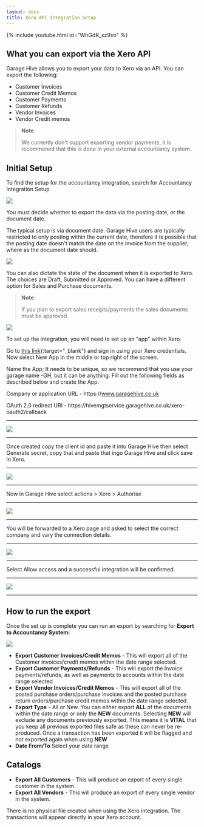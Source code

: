 ```yaml
---
layout: docs
title: Xero API Integration Setup
---
```

{% include youtube.html id="WhGdR_xz9xo" %}

## What you can export via the Xero API

Garage Hive allows you to export your data to Xero via an API. You can export the following:

* Customer Invoices
* Customer Credit Memos
* Customer Payments
* Customer Refunds
* Vendor Invoices
* Vendor Credit memos

> **Note**
>
> We currently don't support exporting vendor payments, it is recommened that this is done in your external accountancy system.

## Initial Setup
To find the setup for the accountancy integration, search for Accountancy Integration Setup 

![](media/garagehive-export-setup-search.png)

You must decide whether to export the data via the posting date, or the document date. 

The typical setup is via document date. Garage Hive users are typically restricted to only posting within the current date, therefore it is possible that the posting date doesn't match the date on the invoice from the supplier, where as the document date should.

![](media/garagehive-export-setup.png)

You can also dictate the state of the document when it is exported to Xero. The choices are Draft, Submitted or Approved. You can have a different option for Sales and Purchase documents.

> **Note:**
>
> If you plan to export sales receipts/payments the sales documents must be approved.

![](media/garagehive-xero-setup.png)

To set up the integration, you will need to set up an "app" within Xero. 

Go to [this link](https://developer.xero.com/myapps/){:target="_blank"} and sign in using your Xero credentials.
Now select New App in the middle or top right of the screen.

Name the App; It needs to be unique, so we recommend that you use your garage name -GH, but it can be anything. Fill out the following fields as described below and create the App.

Company or application URL - ht<span>tps://www.garagehive.co.uk

OAuth 2.0 redirect URI - ht<span>tps://hivemgtservice.garagehive.co.uk/xero-oauth2/callback

---

![](media/xero-2-orth-app.png)

---

Once created copy the client id and paste it into Garage Hive then select Generate secret, copy that and paste that ingo Garage Hive and click save in Xero.

---

![](media/xero-2-orth-app-2.png)

---

Now in Garage Hive select actions > Xero > Authorise

---

![](media/xero-2-orth-app-3.png)

---

You will be forwarded to a Xero page and asked to select the correct company and vary the connection details. 

---

![](media/xero-2-orth-app-4.png)

---

Select Allow access and a successful integration will be confirmed.

---

![](media/xero-2-orth-app-5.png)

---

## How to run the export 

Once the set up is complete you can run an export by searching for **Export to Accountancy System:**

![](media/garagehive-accountacy-export.png)

* **Export Customer Invoices/Credit Memos** - This will export all of the Customer invoices/credit memos within the date range selected. 
* **Export Customer Payments/Refunds** - This will export the Invoice payments/refunds, as well as payments to accounts within the date range selected
* **Export Vendor Invoices/Credit Memos** - This will export all of the posted purchase orders/purchase invoices and the posted purchase return orders/purchase credit memos within the date range selected. 
* **Export Type** - All or New. You can either export **ALL** of the documents within the date range or only the **NEW** documents. Selecting **NEW** will exclude any documents previously exported. This means it is **VITAL** that you keep all previous exported files safe as these can never be re-produced. Once a transaction has been exported it will be flagged and not exported again when using **NEW**
* **Date From/To** Select your date range

## Catalogs

* **Export All Customers** - This will produce an export of every single customer in the system.
* **Export All Vendors** - This will produce an export of every single vendor in the system. 

There is no physical file created when using the Xero integration. The transactions will appear directly in your Xero account. 

